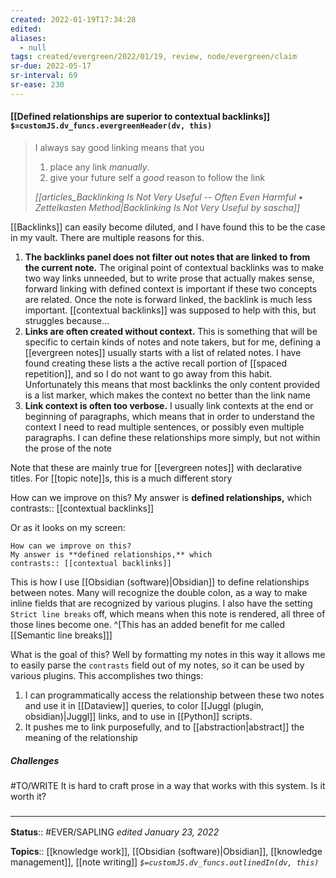 ```yaml
---
created: 2022-01-19T17:34:28 
edited: 
aliases:
  - null
tags: created/evergreen/2022/01/19, review, node/evergreen/claim  
sr-due: 2022-05-17
sr-interval: 69
sr-ease: 230
---
```


#### [[Defined relationships are superior to contextual backlinks]] `$=customJS.dv_funcs.evergreenHeader(dv, this)`

> I always say good linking means that you
> 1. place any link *manually*.
> 2. give your future self a *good* reason to follow the link 
>
>  <cite>[[articles_Backlinking Is Not Very Useful -- Often Even Harmful • Zettelkasten Method|Backlinking Is Not Very Useful by sascha]]</cite>

[[Backlinks]] can easily become diluted, and I have found this to be the case in my vault. There are multiple reasons for this. 
1. **The backlinks panel does not filter out notes that are linked to from the current note.**
The original point of contextual backlinks was to make two way links unneeded, but to write prose that actually makes sense, forward linking with defined context is important if these two concepts are related. Once the note is forward linked, the backlink is much less important. [[contextual backlinks]] was supposed to help with this, but struggles because...
1. **Links are often created without context.**
This is something that will be specific to certain kinds of notes and note takers, but for me, defining a [[evergreen notes]] usually starts with a list of related notes. I have found creating these lists a the active recall portion of [[spaced repetition]], and so I do not want to go away from this habit. Unfortunately this means that most backlinks the only content provided is a list marker, which makes the context no better than the link name
1. **Link context is often too verbose.**
I usually link contexts at the end or beginning of paragraphs, which means that in order to understand the context I need to read multiple sentences, or possibly even multiple paragraphs. I can define these relationships more simply, but not within the prose of the note

Note that these are mainly true for [[evergreen notes]] with declarative titles. For [[topic note]]s, this is a much different story

How can we improve on this?
My answer is **defined relationships,** which
contrasts:: [[contextual backlinks]]

Or as it looks on my screen:
```
How can we improve on this?
My answer is **defined relationships,** which
contrasts:: [[contextual backlinks]]
```
This is how I use [[Obsidian (software)|Obsidian]] to define relationships between notes. Many will recognize the double colon, as a way to make inline fields that are recognized by various plugins. I also have the setting `Strict line breaks` off, which means when this note is rendered, all three of those lines become one. 
^[This has an added benefit for me called [[Semantic line breaks]]]

What is the goal of this? Well by formatting my notes in this way it allows me to easily parse the `contrasts` field out of my notes, so it can be used by various plugins. This accomplishes two things:
1. I can programmatically access the relationship between these two notes and use it in [[Dataview]] queries, to color [[Juggl (plugin, obsidian)|Juggl]] links, and to use in [[Python]] scripts. 
2. It pushes me to link purposefully, and to [[abstraction|abstract]] the meaning of the relationship 

##### Challenges

#TO/WRITE It is hard to craft prose in a way that works with this system. Is it worth it?

### <hr class="footnote"/>

**Status**:: #EVER/SAPLING 
*edited January 23, 2022*

**Topics**:: [[knowledge work]], [[Obsidian (software)|Obsidian]], [[knowledge management]], [[note writing]]
*`$=customJS.dv_funcs.outlinedIn(dv, this)`*
